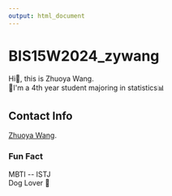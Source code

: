 ```yaml
---
output: html_document
---
```

# BIS15W2024_zywang
Hi👋, this is Zhuoya Wang.  
🌱I'm a 4th year student majoring in statistics📊

## Contact Info
[Zhuoya Wang](mailto:oyawang@ucdavis.edu).

### Fun Fact
MBTI -- ISTJ   
Dog Lover 🐶



